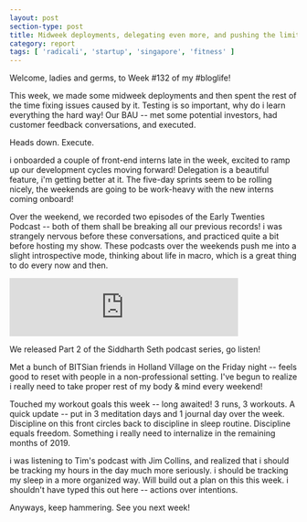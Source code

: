 ```yaml
---
layout: post
section-type: post
title: Midweek deployments, delegating even more, and pushing the limits! | Weekly Report 132
category: report
tags: [ 'radicali', 'startup', 'singapore', 'fitness' ]
---
```


Welcome, ladies and germs, to Week #132 of my #bloglife! 

This week, we made some midweek deployments and then spent the rest of the time fixing issues caused by it. Testing is so important, why do i learn everything the hard way! Our BAU -- met some potential investors, had customer feedback conversations, and executed. 

Heads down. Execute.

i onboarded a couple of front-end interns late in the week, excited to ramp up our development cycles moving forward! Delegation is a beautiful feature, i'm getting better at it. The five-day sprints seem to be rolling nicely, the weekends are going to be work-heavy with the new interns coming onboard!

Over the weekend, we recorded two episodes of the Early Twenties Podcast -- both of them shall be breaking all our previous records! i was strangely nervous before these conversations, and practiced quite a bit before hosting my show. These podcasts over the weekends push me into a slight introspective mode, thinking about life in macro, which is a great thing to do every now and then.

<iframe src="https://anchor.fm/earlytwenties/embed/episodes/Part-2-of-2----The-Supernetworker-of-Pilani---Guest-episode-with-Siddharth-Seth-e3fp3b" height="102px" width="400px" frameborder="0" scrolling="no"></iframe>

We released Part 2 of the Siddharth Seth podcast series, go listen!

Met a bunch of BITSian friends in Holland Village on the Friday night -- feels good to reset with people in a non-professional setting. I've begun to realize i really need to take proper rest of my body & mind every weekend!

Touched my workout goals this week -- long awaited! 3 runs, 3 workouts. A quick update -- put in 3 meditation days and 1 journal day over the week. Discipline on this front circles back to discipline in sleep routine. Discipline equals freedom. Something i really need to internalize in the remaining months of 2019.

i was listening to Tim's podcast with Jim Collins, and realized that i should be tracking my hours in the day much more seriously. i should be tracking my sleep in a more organized way. Will build out a plan on this this week. i shouldn't have typed this out here -- actions over intentions.

Anyways, keep hammering. See you next week!
